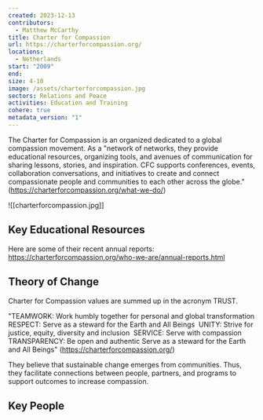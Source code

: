 ```yaml
---
created: 2023-12-13
contributors:
  - Matthew McCarthy
title: Charter for Compassion
url: https://charterforcompassion.org/
locations:
  - Netherlands
start: "2009"
end: 
size: 4-10
image: /assets/charterforcompassion.jpg
sectors: Relations and Peace
activities: Education and Training
cohere: true
metadata_version: "1"
---
```


The Charter for Compassion is an organized dedicated to a global compassion movement. As a "network of networks, they provide educational resources, organizing tools, and avenues of communication for sharing lessons, stories, and inspiration. CFC supports conferences, events, collaboration conversations, and initiatives to create and connect compassionate people and communities to each other across the globe." (https://charterforcompassion.org/what-we-do/)

![[charterforcompassion.jpg]]

## Key Educational Resources

Here are some of their recent annual reports: https://charterforcompassion.org/who-we-are/annual-reports.html

## Theory of Change

Charter for Compassion values are summed up in the acronym TRUST. 

"TEAMWORK: Work humbly together for personal and global transformation 
RESPECT: Serve as a steward for the Earth and All Beings  
UNITY: Strive for justice, equity, diversity and inclusion  
SERVICE: Serve with compassion 
TRANSPARENCY: Be open and authentic Serve as a steward for the Earth and All Beings" (https://charterforcompassion.org/)

They believe that sustainable change emerges from communities.  Thus, they facilitate connections between people, partners, and programs to support outcomes to increase compassion. 

## Key People
